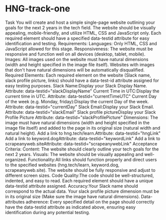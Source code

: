 ﻿# HNG-track-one
Task
You will create and host a simple single-page website outlining your goals for the next 2 years in the tech field.
The website should be visually appealing, mobile-friendly, and utilize HTML, CSS and JavaScript only.
Each required element should have a specified data-testid attribute for easy identification and testing.
Requirements:
Languages: Only HTML, CSS and JavaScript allowed for this stage.
Responsiveness: The website must be responsive and function well on all devices (desktop, tablet, mobile).
Images: All images used on the website must have natural dimensions (width and height specified in the image file itself). Websites with images that don't have natural dimensions will be automatically disqualified.
Required Elements: Each required element on the website (Slack name, slack profile picture, links) should have a data-test-id attribute assigned for easy testing purposes.
Slack Name:Display your Slack Display Name.
Attribute: data-testid="slackDisplayName"
Current Time in UTC:Display the current time in UTC.
Attribute: data-testid="currentTimeUTC"
Current Day of the week (e.g. Monday, friday):Display the current Day of the week.
Attribute: data-testid="currentDay"
Slack Email:Display your Slack Email.
Attribute: data-testid="slackEmail"
Slack profile pictureDisplay your Slack Profile Picture
Attribute: data-testid="slackProfilePicture"
Dimensions: The image must have natural dimensions (width and height specified in the image file itself) and added to the page in its original size (natural width and natural height).
Add a link to hng.tech/learn.Attribute: data-testid="hngLink"
Add a link to keyword.dogAttribute: data-testid="keywordLink"
Add a link to scrapeanyweb.siteAttribute: data-testid="scrapeanywebLink"
Acceptance Criteria:
Content: The website should clearly outline your tech goals for the next 2 years.
Visuals: The website should be visually appealing and well-organized.
Functionality:All links should function properly and direct users to the specified websites (hng.tech/learn, keyword.dog, scrapeanyweb.site).
The website should be fully responsive and adjust to different screen sizes.
Code Quality:The code should be well-structured, indented, and easy to read.
Each required element should have a unique data-testid attribute assigned.
Accuracy:Your Slack name should correspond to the actual data.
Your slack profile picture dimension must be in its original size (Make sure the image have natural dimensions).
Data-attributes adherence: Every specified detail on the page should correctly have the data-testid attribute as indicated above, ensuring easy identification during any potential testing.
